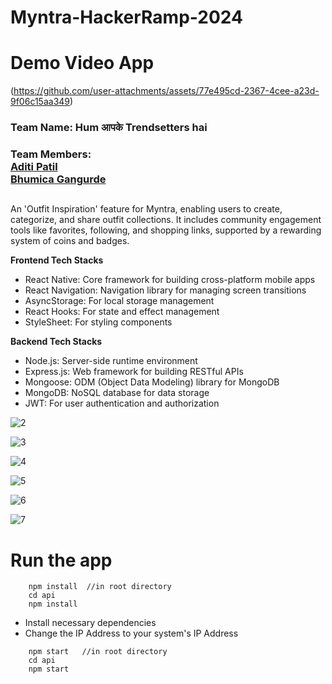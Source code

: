 # Myntra-HackerRamp-2024
# Demo Video App
(https://github.com/user-attachments/assets/77e495cd-2367-4cee-a23d-9f06c15aa349)


### Team Name: Hum आपके Trendsetters hai
### Team Members: <br> [ Aditi Patil](https://github.com/Aditi-P22) <br> [Bhumica Gangurde](https://github.com/BhumicaPG)
               

##
An 'Outfit Inspiration' feature for Myntra, enabling users to create, categorize, and share outfit collections. It includes community engagement tools like favorites, following, and shopping links, supported by a rewarding system of coins and badges.

**Frontend Tech Stacks**
- React Native: Core framework for building cross-platform mobile apps
- React Navigation: Navigation library for managing screen transitions
- AsyncStorage: For local storage management
- React Hooks: For state and effect management
- StyleSheet: For styling components

**Backend Tech Stacks**
- Node.js: Server-side runtime environment
- Express.js: Web framework for building RESTful APIs
- Mongoose: ODM (Object Data Modeling) library for MongoDB
- MongoDB: NoSQL database for data storage
- JWT: For user authentication and authorization


![2](https://github.com/user-attachments/assets/3d9e20e8-4be9-49e2-8942-51522f0d8695)

![3](https://github.com/user-attachments/assets/1c2df04e-258d-4efe-bc29-619e51e57f55)

![4](https://github.com/user-attachments/assets/67b50ac1-efd8-4346-a7ce-b49bfc13c774)

![5](https://github.com/user-attachments/assets/1d759f9e-2db0-4afb-a61d-e8c195e6963a)

![6](https://github.com/user-attachments/assets/8a71aa07-81fc-4ca8-be8a-1c06fe57e0c6)

![7](https://github.com/user-attachments/assets/2e070772-94d5-412e-9845-dc16df48b858)


# Run the app
```
    npm install  //in root directory
    cd api 
    npm install 
```
* Install necessary dependencies
* Change the IP Address to your system's IP Address

```
    npm start   //in root directory
    cd api
    npm start
```


